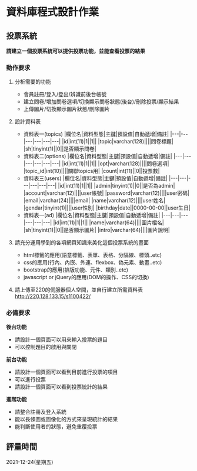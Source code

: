 # 資料庫程式設計作業

## 投票系統
**請建立一個投票系統可以提供投票功能，並能查看投票的結果**

### 動作要求
1. 分析需要的功能
    * 會員註冊/登入/登出/辨識前後台帳號
    * 建立問卷/增加問卷選項/切換顯示問卷狀態(後台)/刪除投票/顯示結果
    * 上傳圖片/切換顯示圖片狀態/刪除圖片

2. 設計資料表
    * 資料表一(topics)
        |欄位名|資料型態|主鍵|預設值|自動遞增|備註|
        |---|---|---|---|---|---|
        |id|int(11)|1||1||
        |topic|varchar(128)||||問卷標題|
        |sh|tinyint(1)||0||是否顯示問卷|
    * 資料表二(options)
        |欄位名|資料型態|主鍵|預設值|自動遞增|備註|
        |---|---|---|---|---|---|
        |id|int(11)|1||1||
        |opt|varchar(128)||||問卷選項|
        |topic_id|int(10)||||關聯topics用|
        |count|int(11)||0||投票數|
    * 資料表三(users)
        |欄位名|資料型態|主鍵|預設值|自動遞增|備註|
        |---|---|---|---|---|---|
        |id|int(11)|1||1||
        |admin|tinyint(1)||0||是否為admin|
        |account|varchar(12)||||user帳號|
        |password|varchar(12)||||user密碼|
        |email|varchar(24)||||email|
        |name|varchar(12)||||user姓名|
        |gendar|tinyint(1)||||user性別|
        |birthday|date||0000-00-00||user生日|
    * 資料表一(ad)
        |欄位名|資料型態|主鍵|預設值|自動遞增|備註|
        |---|---|---|---|---|---|
        |id|int(11)|1||1||
        |name|varchar(64)||||圖片檔名|
        |sh|tinyint(1)||0||是否顯示圖片|
        |intro|varchar(64)||||圖片說明|
    
3. 請充分運用學到的各項網頁知識來美化這個投票系統的畫面
    * html標籤的應用(語意標籤、表單、表格、分隔線、標頭..etc)
    * css的應用(行內、內嵌、外連、flexbox、偽元素、動畫..etc)
    * bootstrap的應用(排版功能、元件、類別..etc)
    * javascript or jQuery的應用(DOM的操作、CSS的切換)

4. 請上傳至220的伺服器個人空間，並自行建立所需資料表
    http://220.128.133.15/s1100422/


### 必備要求
**後台功能**
* 請設計一個頁面可以用來輸入投票的題目
* 可以控制題目的啟用與關閉

**前台功能**
* 請設計一個頁面可以看到目前進行投票的項目
* 可以進行投票
* 請設計一個頁面可以看到投票統計的結果

**進階功能**
* 請整合註冊及登入系統
* 能以長條圖或圖像化的方式來呈現統計的結果
* 能判斷使用者的狀態，避免重覆投票

## 評量時間
2021-12-24(星期五)